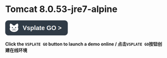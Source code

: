 # Tomcat 8.0.53-jre7-alpine

<a href="https://www.vsplate.com/?docker-compose=https://github.com/vsplate/dcenvs/tomcat/8.0.53-jre7-alpine"><img alt="VSPLATE GO" src="https://raw.githubusercontent.com/vsplate/images/master/vsgo_btn.png" width="200px"></a>

**Click the `VSPLATE GO` button to launch a demo online / 点击`VSPLATE GO`按钮创建在线环境**